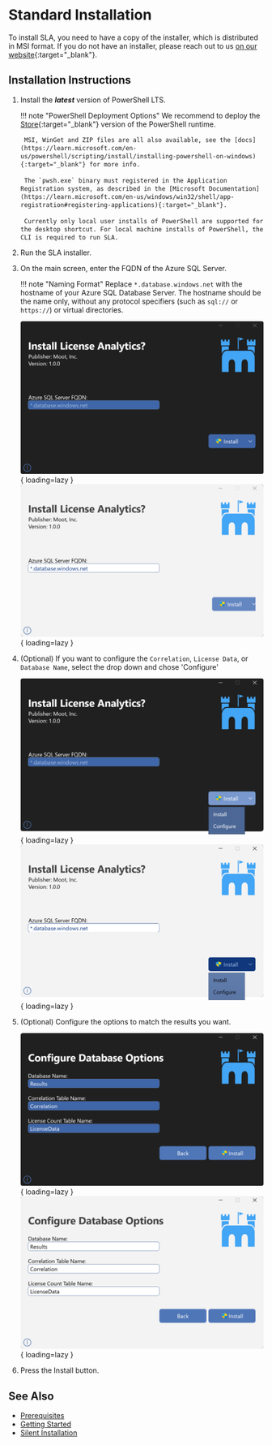 # Standard Installation

To install SLA, you need to have a copy of the installer, which is distributed in MSI format.
If you do not have an installer, please reach out to us [on our website](https://shilab.com/contact/){:target="_blank"}.

## Installation Instructions

1. Install the ***latest*** version of PowerShell LTS.

    !!! note "PowerShell Deployment Options"
        We recommend to deploy the [Store](https://www.microsoft.com/store/apps/9MZ1SNWT0N5D){:target="_blank"} version of the PowerShell runtime.

        MSI, WinGet and ZIP files are all also available, see the [docs](https://learn.microsoft.com/en-us/powershell/scripting/install/installing-powershell-on-windows){:target="_blank"} for more info.

        The `pwsh.exe` binary must registered in the Application Registration system, as described in the [Microsoft Documentation](https://learn.microsoft.com/en-us/windows/win32/shell/app-registration#registering-applications){:target="_blank"}.

        Currently only local user installs of PowerShell are supported for the desktop shortcut. For local machine installs of PowerShell, the CLI is required to run SLA.

2. Run the SLA installer.

3. On the main screen, enter the FQDN of the Azure SQL Server.

    !!! note "Naming Format"
        Replace `*.database.windows.net` with the hostname of your Azure SQL Database Server. The hostname should be the name only, without any protocol specifiers (such as `sql://` or `https://`) or virtual directories.

    ![Screenshot of the installer's main screen.](../assets/images/screenshots/Installer-Dark.png#only-dark){ loading=lazy }
    ![Screenshot of the installer's main screen.](../assets/images/screenshots/Installer-Light.png#only-light){ loading=lazy }

4. (Optional) If you want to configure the `Correlation`, `License Data`, or `Database Name`, select the drop down and chose 'Configure'

    ![Screenshot of the installer's main screen with the dropdown menu visible.](../assets/images/screenshots/Dropdown-Dark.png#only-dark){ loading=lazy }
    ![Screenshot of the installer's main screen with the dropdown menu visible.](../assets/images/screenshots/Dropdown-Light.png#only-light){ loading=lazy }

5. (Optional) Configure the options to match the results you want.

    ![Screenshot of the installer's optional configuration screen.](../assets/images/screenshots/AdvancedConfig-Dark.png#only-dark){ loading=lazy }
    ![Screenshot of the installer's optional configuration screen.](../assets/images/screenshots/AdvancedConfig-Light.png#only-light){ loading=lazy }

6. Press the Install button.

## See Also

- [Prerequisites](0-Prerequisites.md)
- [Getting Started](../Getting-Started.md)
- [Silent Installation](Silent-Installation.md)
